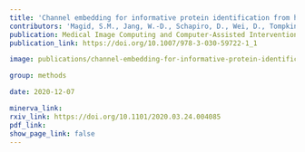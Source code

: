 ```yaml
---
title: 'Channel embedding for informative protein identification from highly multiplexed images.'
contributors: 'Magid, S.M., Jang, W.-D., Schapiro, D., Wei, D., Tompkin, J., Sorger, P.K., & Pfister, H. (2020).'
publication: Medical Image Computing and Computer-Assisted Intervention (MICCAI), 12265, 3–13.
publication_link: https://doi.org/10.1007/978-3-030-59722-1_1

image: publications/channel-embedding-for-informative-protein-identification-from-highly-multiplexed-images.PNG

group: methods

date: 2020-12-07

minerva_link:
rxiv_link: https://doi.org/10.1101/2020.03.24.004085
pdf_link:
show_page_link: false
---
```

